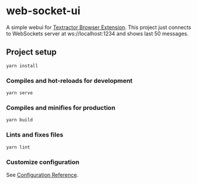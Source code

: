 # web-socket-ui

A simple webui for [Textractor Browser Extension](https://github.com/2yu3/Textractor-BrowserExtension).
This project just connects to WebSockets server at ws://localhost:1234 and shows last 50 messages.

## Project setup
```
yarn install
```

### Compiles and hot-reloads for development
```
yarn serve
```

### Compiles and minifies for production
```
yarn build
```

### Lints and fixes files
```
yarn lint
```

### Customize configuration
See [Configuration Reference](https://cli.vuejs.org/config/).
